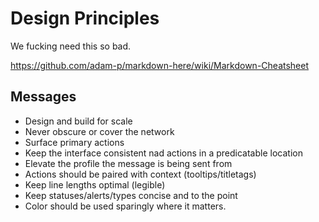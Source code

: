 # Design Principles
We fucking need this so bad.

https://github.com/adam-p/markdown-here/wiki/Markdown-Cheatsheet

## Messages

+ Design and build for scale
+ Never obscure or cover the network
+ Surface primary actions
+ Keep the interface consistent nad actions in a predicatable location
+ Elevate the profile the message is being sent from
+ Actions should be paired with context (tooltips/titletags)
+ Keep line lengths optimal (legible)
+ Keep statuses/alerts/types concise and to the point
+ Color should be used sparingly where it matters. 
 
